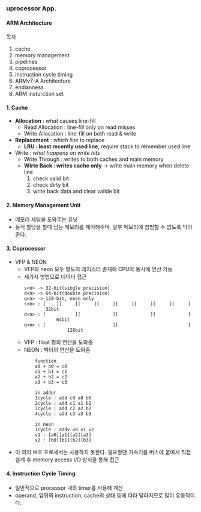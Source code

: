 ### uprocessor App.
#### ARM Architecture

목차 
1. cache
2. memory management
3. pipelines
4. coprocessor
4. instruction cycle timing
5. ARMv7-A Architecture
6. endianness
7. ARM insturction set

#### 1. Cache
- **Allocation** : *what* causes line-fill
  - Read Allocation : line-fill only on read misses
  - Write Allocation : line-fill on both read & write
- **Replacement** : *which line* to replace
  - **LRU : least recently used line**, require stack to remember used line
- Write : *what happens* on *write hits*
  - Write Through : writes to both caches and main memory
  - **Wirte Back : writes cache only** -> write main memory when delete line
    1. check valid bit
    2. check dirty bit
    3. write back data and clear valide bit

#### 2. Memory Management Unit
- 메모리 세팅을 도와주는 유닛
- 동적 할당을 할때 남는 메모리를 제어해주며, 일부 메모리에 침범할 수 없도록 막아준다.

#### 3. Coprocessor
- VFP & NEON  
  - VFP와 neon 모두 별도의 레지스터 존재해 CPU와 동시에 연산 가능
  - 세가지 방법으로 데이터 접근
      ```
      s<n> -> 32-bit(single precision)
      d<n> -> 64-bit(double precision)
      q<n> -> 128-bit, neon only
      s<n> : [    ][     ][     ][     ][     ][     ][     ][     ]
              32bit
      d<n> : [           ][            ][            ][            ]
                  64bit
      q<n> : [                         ][                          ]
                      128bit
      ```
  - VFP : float 형의 연산을 도와줌
  - NEON : 벡터의 연산을 도와줌 
      ```
          function
          a0 + b0 = c0
          a1 + b1 = c1
          a2 + b2 = c2
          a3 + b3 = c3

          in adder
          1cycle : add c0 a0 b0
          2cycle : add c1 a1 b1
          3cycle : add c2 a2 b2
          4cycle : add c3 a3 b3

          in neon
          1cycle : addv v0 v1 v2
          v1 : [a0][a1][a2][a3]
          v2 : [b0][b1][b2][b3]
      ```
- 이 외의 보조 프로세서는 사용하지 못한다. 필요할땐 가속기를 버스에 붙여서 직접 설계 후 memory access I/O 방식을 통해 접근

#### 4. Instruction Cycle Timing
- 일반적으로 processor 내의 timer를 사용해 계산
- operand, 앞뒤의 instruction, cache의 상태 등에 따라 달라지므로 많이 유동적이다.